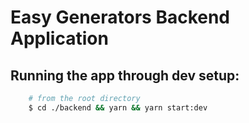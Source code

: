 # Easy Generators Backend Application

## Running the app through dev setup:
```bash
    # from the root directory
    $ cd ./backend && yarn && yarn start:dev
```